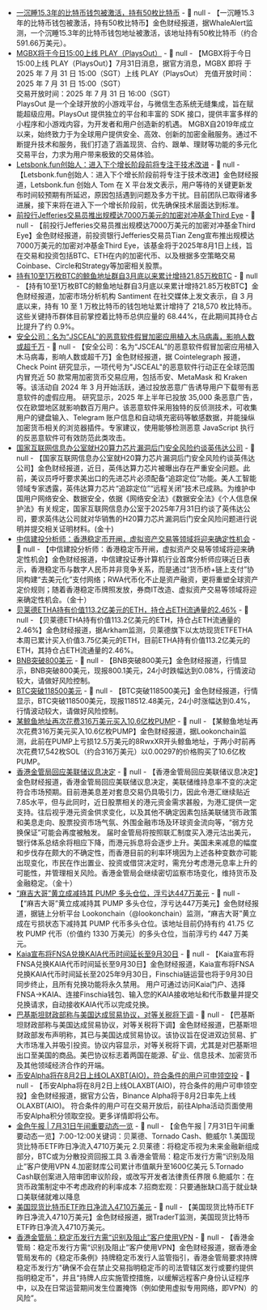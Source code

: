 - [一沉睡15.3年的比特币钱包被激活，持有50枚比特币]() - 📰 null - 【一沉睡15.3年的比特币钱包被激活，持有50枚比特币】金色财经报道，据WhaleAlert监测，一个沉睡15.3年的比特币钱包地址被激活，该地址持有50枚比特币（约合591.66万美元）。
- [MGBX将于今日15:00上线 PLAY（PlaysOut）]() - 📰 null - 【MGBX将于今日15:00上线 PLAY（PlaysOut）】7月31日消息，据官方消息，MGBX 即将 于2025 年 7 月 31 日 15:00（SGT）上线 PLAY（PlaysOut） 
 充值开放时间：2025 年 7 月 31 日 15:00（SGT）  
 交易开放时间：2025 年 7 月 31 日 16:00（SGT）   
PlaysOut 是一个全球开放的小游戏平台，与微信生态系统无缝集成，旨在赋能超级应用。PlaysOut 提供独立的平台和丰富的 SDK 接口，提供丰富多样的小程序和小游戏内容，为开发者和用户创造新的机遇。 
 MGBX自2019年成立以来，始终致力于为全球用户提供安全、高效、创新的加密金融服务。通过不断提升技术和服务，我们打造了涵盖现货、合约、跟单、理财等功能的多元化交易平台，力求为用户带来极致的交易体验。
- [Letsbonk.fun创始人：进入下个增长阶段前将专注于技术改进](https://x.com/SolportTom/status/1950792875093954623) - 📰 null - 【Letsbonk.fun创始人：进入下个增长阶段前将专注于技术改进】金色财经报道，Letsbonk.fun 创始人 Tom 在 X 平台发文表示，用户等待的关键更新发布时间较预期有所延迟，原因包括遇到问题及多方干扰。目前团队已取得诸多进展，接下来将在进入下一个增长阶段前，优先确保技术层面达到标准。
- [前投行Jefferies交易员推出规模达7000万美元的加密对冲基金Third Eye](https://www.blockchain-council.org/cryptocurrency/ex-jefferies-trader-launched-70m-crypto-fund/) - 📰 null - 【前投行Jefferies交易员推出规模达7000万美元的加密对冲基金Third Eye】金色财经报道，前投资银行Jefferies交易员Tian Zeng宣布推出规模达7000万美元的加密对冲基金Third Eye，该基金将于2025年8月1日上线，旨在交易和投资包括BTC、ETH在内的加密代币、以及根据多空策略交易Coinbase、Circle和Strategy等加密相关股票。
- [持有10至1万枚BTC的鲸鱼地址群自3月底以来累计增持21.85万枚BTC](https://x.com/santimentfeed/status/1950782932890550635) - 📰 null - 【持有10至1万枚BTC的鲸鱼地址群自3月底以来累计增持21.85万枚BTC】金色财经报道，加密市场分析机构 Santiment 在社交媒体上发文表示，自 3 月底以来，持有 10 至 1 万枚比特币的钱包地址累计增持了 218,570 枚比特币。这些关键持币群体目前掌控着比特币总供应量的 68.44%，在此期间其持仓占比提升了约 0.9%。
- [安全公司：名为“JSCEAL”的恶意软件假冒加密应用植入木马病毒，影响人数或超千万]() - 📰 null - 【安全公司：名为“JSCEAL”的恶意软件假冒加密应用植入木马病毒，影响人数或超千万】金色财经报道，据 Cointelegraph 报道， Check Point 研究显示，一项代号为"JSCEAL"的恶意软件行动正在全球范围内冒充近 50 款常用加密货币交易应用，包括币安、MetaMask 和 Kraken 等。该活动自 2024 年 3 月开始活跃，通过投放恶意广告诱导用户下载带有恶意软件的虚假应用。 
研究显示，2025 年上半年已投放 35,000 条恶意广告，仅在欧盟地区就影响数百万用户。该恶意软件采用独特的反侦测技术，可收集用户的键盘输入、Telegram 账户信息和自动填充密码等敏感数据，并能操纵加密货币相关的浏览器插件。专家建议，使用能够检测恶意 JavaScript 执行的反恶意软件可有效防范此类攻击。
- [国家互联网信息办公室就H20算力芯片漏洞后门安全风险约谈英伟达公司]() - 📰 null - 【国家互联网信息办公室就H20算力芯片漏洞后门安全风险约谈英伟达公司】金色财经报道，近日，英伟达算力芯片被曝出存在严重安全问题。此前，美议员呼吁要求美出口的先进芯片必须配备“追踪定位”功能。美人工智能领域专家透露，英伟达算力芯片“追踪定位”“远程关闭”技术已成熟。为维护中国用户网络安全、数据安全，依据《网络安全法》《数据安全法》《个人信息保护法》有关规定，国家互联网信息办公室于2025年7月31日约谈了英伟达公司，要求英伟达公司就对华销售的H20算力芯片漏洞后门安全风险问题进行说明并提交相关证明材料。(金十)
- [中信建投分析师：香港稳定币开闸，虚拟资产交易等领域将迎来确定性机会]() - 📰 null - 【中信建投分析师：香港稳定币开闸，虚拟资产交易等领域将迎来确定性机会】金色财经报道，中信建投证券计算机行业首席分析师应瑛近日表示，香港稳定币与数字人民币并非竞争关系，而是通过“货币桥+链上支付”协同构建“去美元化”支付网络；RWA代币化不止是资产融资，更将重塑全球资产定价规则；随着香港稳定币牌照发放，券商IT改造、虚拟资产交易等领域将迎来确定性机会。（金十）
- [贝莱德ETHA持有价值113.2亿美元的ETH，持仓占ETH流通量的2.46%](https://x.com/arkham/status/1950779357615792577) - 📰 null - 【贝莱德ETHA持有价值113.2亿美元的ETH，持仓占ETH流通量的2.46%】金色财经报道，据Arkham监测，贝莱德旗下以太坊现货ETFETHA本周已累计买入价值3.75亿美元的ETH，目前ETHA持有价值113.2亿美元的ETH，其持仓占ETH流通量的2.46%。
- [BNB突破800美元]() - 📰 null - 【BNB突破800美元】金色财经报道，行情显示，BNB突破800美元，现报800.1美元，24小时跌幅达到0.08%，行情波动较大，请做好风险控制。
- [BTC突破118500美元]() - 📰 null - 【BTC突破118500美元】金色财经报道，行情显示，BTC突破118500美元，现报118512.48美元，24小时涨幅达到0.4%，行情波动较大，请做好风险控制。
- [某鲸鱼地址再次花费316万美元买入10.6亿枚PUMP]() - 📰 null - 【某鲸鱼地址再次花费316万美元买入10.6亿枚PUMP】金色财经报道，据Lookonchain监测，此前在PUMP上亏损12.5万美元的8RwxXR开头鲸鱼地址，于两小时前再次花费17,542枚SOL（约合316万美元）以0.00297的价格购买了10.6亿枚PUMP。
- [香港金管局回应美联储议息决定]() - 📰 null - 【香港金管局回应美联储议息决定】金色财经报道，香港金管局回应美联储议息决定，美联储维持息率不变的决定符合市场预期。目前港美息差对套息交易仍具吸引力，因此令港汇继续贴近7.85水平，但与此同时，近日股票相关的港元资金需求甚殷，为港汇提供一定支持。往后视乎港元资金供求变化，以及其他不确定因素包括美联储货币政策和美息走向、股票投资市场气氛、外围金融市场及环球资金流向等，“弱方兑换保证”可能会再度被触发。 
届时金管局将按照联汇制度买入港元沽出美元，银行体系总结余将相应下降，而港元拆息将会逐步上升。美国未来减息的幅度和步伐存在颇大的不确定性，而香港目前的利率环境因为上述各种变数亦可能出现变化，市民在作出置业、投资或借贷决定时，需充分考虑港元息率上升的可能性，并管理相关风险。香港金管局会继续密切监察市场变化，维持货币及金融稳定。（金十）
- [“麻吉大哥”黄立成减持其 PUMP 多头仓位，浮亏达447万美元]() - 📰 null - 【“麻吉大哥”黄立成减持其 PUMP 多头仓位，浮亏达447万美元】金色财经报道，据链上分析平台 Lookonchain（@lookonchain）监测，“麻吉大哥”黄立成在亏损状态下减持其 PUMP 代币多头仓位。该地址目前仍持有约 41.75 亿枚 PUMP 代币（价值约 1330 万美元）的多头仓位，当前浮亏约 447 万美元。
- [Kaia宣布将FNSA兑换KAIA代币时间延长至9月30日](https://x.com/KaiaChain/status/1950768121201275389) - 📰 null - 【Kaia宣布将FNSA兑换KAIA代币时间延长至9月30日】金色财经报道，Kaia宣布将FNSA兑换KAIA代币时间延长至2025年9月30日，Finschia链运营也将于9月30日同步终止，且所有兑换功能将永久禁用。 
用户可通过访问Kaia门户、选择FNSA→KAIA、连接Finschia钱包、输入您的KAIA接收地址和代币数量并提交兑换请求，自动接收KAIA代币以完成兑换。
- [巴基斯坦财政部称与美国达成贸易协议，对等关税将下调]() - 📰 null - 【巴基斯坦财政部称与美国达成贸易协议，对等关税将下调】金色财经报道，巴基斯坦财政部发布声明称，其已与美国达成贸易协议。该协议旨在促进双边贸易、扩大市场准入并吸引投资。协议内容显示，对等关税将下调，尤其是对巴基斯坦出口至美国的商品。美巴协议标志着两国在能源、矿业、信息技术、加密货币及其他领域经济合作的开端。
- [币安Alpha将在8月2日上线OLAXBT(AIO)，符合条件的用户可申领空投](https://x.com/binance/status/1950768387866636756) - 📰 null - 【币安Alpha将在8月2日上线OLAXBT(AIO)，符合条件的用户可申领空投】金色财经报道，据官方公告，Binance Alpha将于8月2日率先上线OLAXBT(AIO)。 
符合条件的用户可在交易开放后，前往Alpha活动页面使用币安Alpha积分领取空投。更多详情即将公布。
- [金色午报 | 7月31日午间重要动态一览]() - 📰 null - 【金色午报 | 7月31日午间重要动态一览】7:00-12:00关键词：贝莱德、Tornado Cash、鲍威尔 
1.美国现货比特币ETF昨日净流入4710万美元 
2.贝莱德：将稳定币视为未来金融新组成部分，BTC或为分散投资回报工具 
3.香港金管局：稳定币发行方需“识别及阻止”客户使用VPN 
4.加密财库公司累计市值飙升至1600亿美元 
5.Tornado Cash联创案进入陪审团审议阶段，或改写开发者法律责任界限 
6.鲍威尔：在货币政策制定中不考虑政府的利率成本 
7.招商宏观：只要通胀缺口高于就业缺口美联储就难以降息
- [美国现货比特币ETF昨日净流入4710万美元]() - 📰 null - 【美国现货比特币ETF昨日净流入4710万美元】金色财经报道，据TraderT监测，美国现货比特币ETF昨日净流入4710万美元。
- [香港金管局：稳定币发行方需“识别及阻止”客户使用VPN](https://www.hkma.gov.hk/media/chi/doc/key-functions/ifc/stablecoin-issuers/Guideline_on_supervision_of_licensed_stablecoin_issuers_chi.pdf) - 📰 null - 【香港金管局：稳定币发行方需“识别及阻止”客户使用VPN】金色财经报道，据香港金管局发布的《稳定币条例》持牌稳定币发行人监管指引，香港金管局要求持牌稳定币发行方"确保不会在禁止交易指明稳定币的司法管辖区发行或要约提供指明稳定币"，并且“持牌人应实施管控措施，以缓解远程客户身份认证程序中，以及在日常运营期间发生位置掩饰（例如使用虚拟专用网络，即VPN）的风险”。
